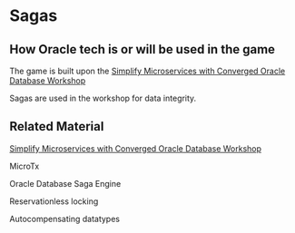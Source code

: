 # Sagas

## How Oracle tech is or will be used in the game

The game is built upon the [Simplify Microservices with Converged Oracle Database Workshop](https://apexapps.oracle.com/pls/apex/r/dbpm/livelabs/view-workshop?wid=637)

Sagas are used in the workshop for data integrity.

## Related Material

 [Simplify Microservices with Converged Oracle Database Workshop](https://apexapps.oracle.com/pls/apex/r/dbpm/livelabs/view-workshop?wid=637)

MicroTx

Oracle Database Saga Engine

Reservationless locking

Autocompensating datatypes